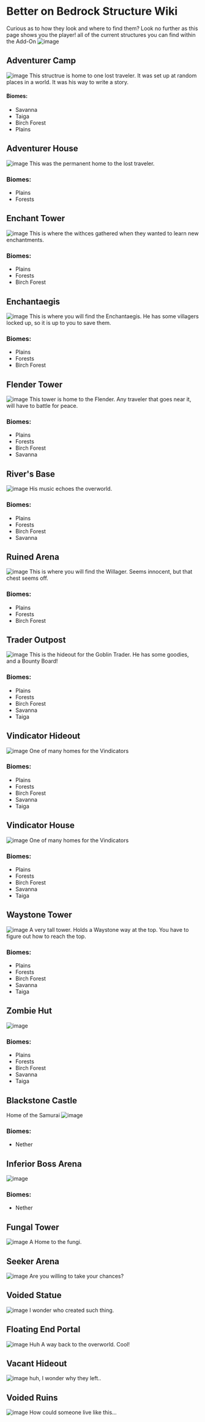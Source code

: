 # Better on Bedrock Structure Wiki
Curious as to how they look and where to find them?
Look no further as this page shows you the player! all of the current structures you can find within the Add-On
![image](/Main/assets/bob-rebrand.png)
## Adventurer Camp
![image](/Main/assets/structures/adventure_camp.png)
This structrue is home to one lost traveler. It was set up at random places in a world. It was his way to write a story.

#### Biomes:
- Savanna
- Taiga
- Birch Forest
- Plains

## Adventurer House
![image](/Main/assets/structures/adventure_house.png)
This was the permanent home to the lost traveler.
### Biomes:
- Plains
- Forests

## Enchant Tower
![image](/Main/assets/structures/enchant_tower.png)
This is where the withces gathered when they wanted to learn new enchantments.
### Biomes:
- Plains
- Forests
- Birch Forest

## Enchantaegis
![image](/Main/assets/structures/enchanter.png)
This is where you will find the Enchantaegis. He has some villagers locked up, so it is up to you to save them.
### Biomes:
- Plains
- Forests
- Birch Forest

## Flender Tower
![image](/Main/assets/structures/flender.png)
This tower is home to the Flender. Any traveler that goes near it, will have to battle for peace.
### Biomes:
- Plains
- Forests
- Birch Forest
- Savanna

## River's Base
![image](/Main/assets/structures/river_tower.png)
His music echoes the overworld.
### Biomes:
- Plains
- Forests
- Birch Forest
- Savanna

## Ruined Arena
![image](/Main/assets/structures/willager_boss.png)
This is where you will find the Willager. Seems innocent, but that chest seems off.
### Biomes:
- Plains
- Forests
- Birch Forest

## Trader Outpost
![image](/Main/assets/structures/trader_outpost.png)
This is the hideout for the Goblin Trader. He has some goodies, and a Bounty Board!
### Biomes:
- Plains
- Forests
- Birch Forest
- Savanna
- Taiga

## Vindicator Hideout
![image](/Main/assets/structures/vindicator_cooker.png)
One of many homes for the Vindicators
### Biomes:
- Plains
- Forests
- Birch Forest
- Savanna
- Taiga

## Vindicator House
![image](/Main/assets/structures/vindicator_house.png)
One of many homes for the Vindicators
### Biomes:
- Plains
- Forests
- Birch Forest
- Savanna
- Taiga

## Waystone Tower
![image](/Main/assets/structures/waystone_tower.png)
A very tall tower. Holds a Waystone way at the top. You have to figure out how to reach the top.
### Biomes:
- Plains
- Forests
- Birch Forest
- Savanna
- Taiga

## Zombie Hut
![image](/Main/assets/structures/zombie_hut.png)

### Biomes:
- Plains
- Forests
- Birch Forest
- Savanna
- Taiga


## Blackstone Castle
Home of the Samurai
![image](/Main/assets/structures/samurai.png)

### Biomes:
- Nether


## Inferior Boss Arena
![image](/Main/assets/structures/inferior.png)

### Biomes:
- Nether

## Fungal Tower
![image](/Main/assets/structures/fungal_tower.png)
A Home to the fungi.

## Seeker Arena
![image](/Main/assets/structures/seeker_arena.png)
Are you willing to take your chances?

## Voided Statue
![image](/Main/assets/structures/voided_statue.png)
I wonder who created such thing.

## Floating End Portal
![image](/Main/assets/structures/end_portal_ruins.png)
Huh A way back to the overworld. Cool!

## Vacant Hideout
![image](/Main/assets/structures/vacant_hideout.png)
huh, I wonder why they left..

## Voided Ruins
![image](/Main/assets/structures/voided_ruins.png)
How could someone live like this...


